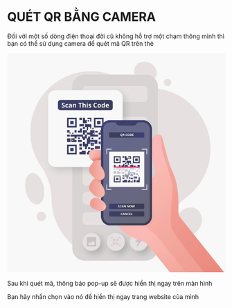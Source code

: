 # QUÉT QR BẰNG CAMERA

Đối với một số dòng điện thoại đời cũ không hỗ trợ một chạm thông minh thì bạn có thể sử dụng camera để quét mã QR trên thẻ

![Ảnh minh họa tạm thời](<../../.gitbook/assets/image (3) (1).png>)

Sau khi quét mã, thông báo pop-up sẽ được hiển thị ngay trên màn hình

Bạn hãy nhấn chọn vào nó để hiển thị ngay trang website của mình
